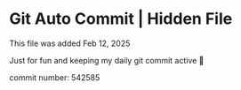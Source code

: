 # Git Auto Commit | Hidden File

This file was added Feb 12, 2025

Just for fun and keeping my daily git commit active 🤪

commit number: 542585
